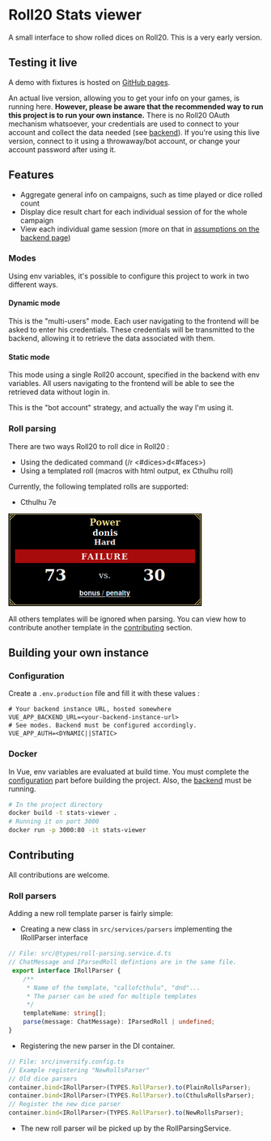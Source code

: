 # Roll20 Stats viewer

A small interface to show rolled dices on Roll20. This is a very early version. 

## Testing it live

A demo with fixtures is hosted on [GitHub pages](https://sotrxii.github.io/roll20-stats-viewer/).

An actual live version, allowing you to get your info on your games, is running here.
**However, please be aware that the recommended way to run this project is to run your own instance.**
There is no Roll20 OAuth mechanism whatsoever, your credentials are used to connect to your account
and collect the data needed (see [backend](https://github.com/SoTrxII/roll20-stats-viewer-backend)).
If you're using this live version, connect to it using a throwaway/bot account, or change your
account password after using it.

## Features

- Aggregate general info on campaigns, such as time played or dice rolled count
- Display dice result chart for each individual session of for the whole campaign
- View each individual game session (more on that in [assumptions on the backend page](https://github.com/SoTrxII/roll20-stats-viewer-backend))

### Modes

Using env variables, it's possible to configure this project to work in two different ways.

#### Dynamic mode

This is the "multi-users" mode. Each user navigating to the frontend will be asked to enter his credentials.
These credentials will be transmitted to the backend, allowing it to retrieve the data associated with them.

#### Static mode

This mode using a single Roll20 account, specified in the backend with env variables. All users navigating to the
frontend will be able to see the retrieved data without login in.

This is the "bot account" strategy, and actually the way I'm using it.

### Roll parsing

There are two ways Roll20 to roll dice in Roll20 :
+ Using the dedicated command (/r <#dices>d<#faces>)
+ Using a templated roll (macros with html output, ex Cthulhu roll)


Currently, the following templated rolls are supported:
+ Cthulhu 7e
  
![cthulu template example](assets/images/cthulu-template.png)

All others templates will be ignored when parsing. You can view how to contribute another template in the 
[contributing](#contributing) section.

## Building your own instance

### Configuration
Create a `.env.production` file and fill it with these values :
```dosini
# Your backend instance URL, hosted somewhere
VUE_APP_BACKEND_URL=<your-backend-instance-url>
# See modes. Backend must be configured accordingly.
VUE_APP_AUTH=<DYNAMIC||STATIC>
```


### Docker
In Vue, env variables are evaluated at build time. You must complete the [configuration](#configuration) part before
building the project. Also, the [backend](https://github.com/SoTrxII/roll20-stats-viewer-backend) must be running.
```sh
# In the project directory
docker build -t stats-viewer .
# Running it on port 3000
docker run -p 3000:80 -it stats-viewer
```

## Contributing

All contributions are welcome. 

### Roll parsers

Adding a new roll template parser is fairly simple:
+ Creating a new class in `src/services/parsers` implementing the IRollParser interface
  
```ts
// File: src/@types/roll-parsing.service.d.ts
// ChatMessage and IParsedRoll defintions are in the same file.
 export interface IRollParser {
    /**
     * Name of the template, "callofcthulu", "dnd"...
     * The parser can be used for multiple templates
     */
    templateName: string[];
    parse(message: ChatMessage): IParsedRoll | undefined;
}
```
+ Registering the new parser in the DI container.
```js
// File: src/inversify.config.ts
// Example registering "NewRollsParser"
// Old dice parsers
container.bind<IRollParser>(TYPES.RollParser).to(PlainRollsParser);
container.bind<IRollParser>(TYPES.RollParser).to(CthuluRollsParser);
// Register the new dice parser
container.bind<IRollParser>(TYPES.RollParser).to(NewRollsParser);
```
+ The new roll parser wil be picked up by the RollParsingService.
